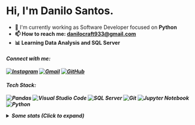 # Hi, I'm Danilo Santos.

- 🔭 I'm currently working as Software Developer focused on <b>Python<b>
- 📫 How to reach me: danilocraft933@gmail.com
- 📊 Learning Data Analysis and SQL Server

#### <i>Connect with me<i>:
[![Instagram](https://img.shields.io/badge/Instagram-8B5CF6?style=for-the-badge&logoColor=fff&logo=instagram)](https://instagram.com/danilosmoura_)
[![Gmail](https://img.shields.io/badge/Gmail-7C3AED?style=for-the-badge&logo=gmail&logoColor=white)](mailto:danilocraft933@gmail.com)
[![GitHub](https://img.shields.io/badge/GitHub-6D28D9?style=for-the-badge&logoColor=fff&logo=github)](https://github.com/DaniloDMoura)

#### <i>Tech Stack<i>:
![Pandas](https://img.shields.io/badge/Pandas-8B5CF6?style=for-the-badge&logo=pandas&logoColor=white)
![Visual Studio Code](https://img.shields.io/badge/VS%20Code-8B5CF6?style=for-the-badge&logo=visual-studio-code&logoColor=white)
![SQL Server](https://img.shields.io/badge/SQL%20Server-7C3AED?style=for-the-badge&logo=microsoft-sql-server&logoColor=white)
![Git](https://img.shields.io/badge/Git-7C3AED?style=for-the-badge&logo=git&logoColor=white)
![Jupyter Notebook](https://img.shields.io/badge/Jupyter-6D28D9?style=for-the-badge&logo=jupyter&logoColor=white)
![Python](https://img.shields.io/badge/Python-6D28D9?style=for-the-badge&logo=python&logoColor=white)

<details>
  <summary> <b> Some stats </b> <i>(Click to expand)</i> </summary>
  <br>
  
  <a href="https://github.com/anuraghazra/github-readme-stats">
    <img align="center" src="https://github-readme-stats.vercel.app/api?username=DaniloDMoura&show_icons=true&count_private=true&theme=midnight-purple&hide=issues" />
  </a>
  
---
  
  <p>
    <a href="https://github.com/ryo-ma/github-profile-trophy" align="center">
      <img align="center" src="https://github-profile-trophy.vercel.app/?theme=discord&margin-w=8&column=6&username=DaniloDMoura" alt="Trophies" />
    </a>
  </p>
  
--- 

  <img src="https://github-readme-stats.vercel.app/api/top-langs/?username=DaniloDMoura&layout=compact&langs_count=999&theme=midnight-purple" alt="Langs" />
</p>
<hr>
</details>
